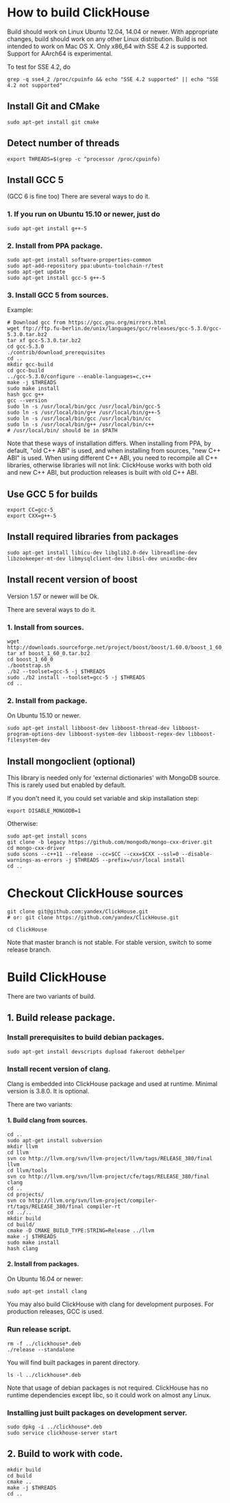 # How to build ClickHouse

Build should work on Linux Ubuntu 12.04, 14.04 or newer.
With appropriate changes, build should work on any other Linux distribution.
Build is not intended to work on Mac OS X.
Only x86_64 with SSE 4.2 is supported. Support for AArch64 is experimental.

To test for SSE 4.2, do
```
grep -q sse4_2 /proc/cpuinfo && echo "SSE 4.2 supported" || echo "SSE 4.2 not supported"
```

## Install Git and CMake

```
sudo apt-get install git cmake
```

## Detect number of threads
```
export THREADS=$(grep -c ^processor /proc/cpuinfo)
```

## Install GCC 5

(GCC 6 is fine too)
There are several ways to do it.

### 1. If you run on Ubuntu 15.10 or newer, just do
```
sudo apt-get install g++-5
```

### 2. Install from PPA package.

```
sudo apt-get install software-properties-common
sudo apt-add-repository ppa:ubuntu-toolchain-r/test
sudo apt-get update
sudo apt-get install gcc-5 g++-5
```

### 3. Install GCC 5 from sources.

Example:
```
# Download gcc from https://gcc.gnu.org/mirrors.html
wget ftp://ftp.fu-berlin.de/unix/languages/gcc/releases/gcc-5.3.0/gcc-5.3.0.tar.bz2
tar xf gcc-5.3.0.tar.bz2
cd gcc-5.3.0
./contrib/download_prerequisites
cd ..
mkdir gcc-build
cd gcc-build
../gcc-5.3.0/configure --enable-languages=c,c++
make -j $THREADS
sudo make install
hash gcc g++
gcc --version
sudo ln -s /usr/local/bin/gcc /usr/local/bin/gcc-5
sudo ln -s /usr/local/bin/g++ /usr/local/bin/g++-5
sudo ln -s /usr/local/bin/gcc /usr/local/bin/cc
sudo ln -s /usr/local/bin/g++ /usr/local/bin/c++
# /usr/local/bin/ should be in $PATH
```

Note that these ways of installation differs.
When installing from PPA, by default, "old C++ ABI" is used,
 and when installing from sources, "new C++ ABI" is used.
When using different C++ ABI, you need to recompile all C++ libraries,
 otherwise libraries will not link.
ClickHouse works with both old and new C++ ABI,
 but production releases is built with old C++ ABI.

## Use GCC 5 for builds

```
export CC=gcc-5
export CXX=g++-5
```

## Install required libraries from packages

```
sudo apt-get install libicu-dev libglib2.0-dev libreadline-dev libzookeeper-mt-dev libmysqlclient-dev libssl-dev unixodbc-dev
```

## Install recent version of boost

Version 1.57 or newer will be Ok.

There are several ways to do it.

### 1. Install from sources.

```
wget http://downloads.sourceforge.net/project/boost/boost/1.60.0/boost_1_60_0.tar.bz2
tar xf boost_1_60_0.tar.bz2
cd boost_1_60_0
./bootstrap.sh
./b2 --toolset=gcc-5 -j $THREADS
sudo ./b2 install --toolset=gcc-5 -j $THREADS
cd ..
```

### 2. Install from package.

On Ubuntu 15.10 or newer.
```
sudo apt-get install libboost-dev libboost-thread-dev libboost-program-options-dev libboost-system-dev libboost-regex-dev libboost-filesystem-dev
```

## Install mongoclient (optional)

This library is needed only for 'external dictionaries' with MongoDB source.
This is rarely used but enabled by default.

If you don't need it, you could set variable and skip installation step:
```
export DISABLE_MONGODB=1
```

Otherwise:
```
sudo apt-get install scons
git clone -b legacy https://github.com/mongodb/mongo-cxx-driver.git
cd mongo-cxx-driver
sudo scons --c++11 --release --cc=$CC --cxx=$CXX --ssl=0 --disable-warnings-as-errors -j $THREADS --prefix=/usr/local install
cd ..
```

# Checkout ClickHouse sources

```
git clone git@github.com:yandex/ClickHouse.git
# or: git clone https://github.com/yandex/ClickHouse.git

cd ClickHouse
```

Note that master branch is not stable.
For stable version, switch to some release branch.

# Build ClickHouse

There are two variants of build.
## 1. Build release package.

### Install prerequisites to build debian packages.
```
sudo apt-get install devscripts dupload fakeroot debhelper
```

### Install recent version of clang.

Clang is embedded into ClickHouse package and used at runtime. Minimal version is 3.8.0. It is optional.

There are two variants:
#### 1. Build clang from sources.
```
cd ..
sudo apt-get install subversion
mkdir llvm
cd llvm
svn co http://llvm.org/svn/llvm-project/llvm/tags/RELEASE_380/final llvm
cd llvm/tools
svn co http://llvm.org/svn/llvm-project/cfe/tags/RELEASE_380/final clang
cd ..
cd projects/
svn co http://llvm.org/svn/llvm-project/compiler-rt/tags/RELEASE_380/final compiler-rt
cd ../..
mkdir build
cd build/
cmake -D CMAKE_BUILD_TYPE:STRING=Release ../llvm
make -j $THREADS
sudo make install
hash clang
```

#### 2. Install from packages.

On Ubuntu 16.04 or newer:
```
sudo apt-get install clang
```

You may also build ClickHouse with clang for development purposes.
For production releases, GCC is used.

### Run release script.
```
rm -f ../clickhouse*.deb
./release --standalone
```

You will find built packages in parent directory.
```
ls -l ../clickhouse*.deb
```

Note that usage of debian packages is not required.
ClickHouse has no runtime dependencies except libc,
 so it could work on almost any Linux.

### Installing just built packages on development server.
```
sudo dpkg -i ../clickhouse*.deb
sudo service clickhouse-server start
```

## 2. Build to work with code.
```
mkdir build
cd build
cmake ..
make -j $THREADS
cd ..
```
